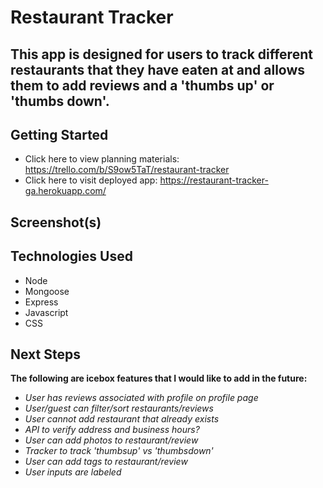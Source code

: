 # Restaurant Tracker
This app is designed for users to track different restaurants that they have eaten at and allows them to add reviews and a 'thumbs up' or 'thumbs down'.
---
## Getting Started 
<!-- link to deployed app and trello board -->
- Click here to view planning materials: https://trello.com/b/S9ow5TaT/restaurant-tracker
- Click here to visit deployed app: https://restaurant-tracker-ga.herokuapp.com/

## Screenshot(s)
<!-- Screenshot of landing page and any other of interest -->

## Technologies Used

- Node
- Mongoose
- Express
- Javascript
- CSS

## Next Steps
**The following are icebox features that I would like to add in the future:**
- *User has reviews associated with profile on profile page*
- *User/guest can filter/sort restaurants/reviews*
- *User cannot add restaurant that already exists*
- *API to verify address and business hours?*
- *User can add photos to restaurant/review*
- *Tracker to track 'thumbsup' vs 'thumbsdown'*
- *User can add tags to restaurant/review*
- *User inputs are labeled*